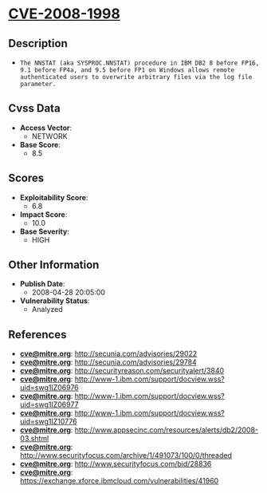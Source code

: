 
# [CVE-2008-1998](http://secunia.com/advisories/29022)

## Description

- `The NNSTAT (aka SYSPROC.NNSTAT) procedure in IBM DB2 8 before FP16, 9.1 before FP4a, and 9.5 before FP1 on Windows allows remote authenticated users to overwrite arbitrary files via the log file parameter.`

## Cvss Data

- **Access Vector**:
  - NETWORK
- **Base Score**:
  - 8.5

## Scores

- **Exploitability Score**:
  - 6.8
- **Impact Score**:
  - 10.0
- **Base Severity**:
  - HIGH

## Other Information

- **Publish Date**:
  - 2008-04-28 20:05:00
- **Vulnerability Status**:
  - Analyzed

## References

- **cve@mitre.org**: http://secunia.com/advisories/29022
- **cve@mitre.org**: http://secunia.com/advisories/29784
- **cve@mitre.org**: http://securityreason.com/securityalert/3840
- **cve@mitre.org**: http://www-1.ibm.com/support/docview.wss?uid=swg1IZ06976
- **cve@mitre.org**: http://www-1.ibm.com/support/docview.wss?uid=swg1IZ06977
- **cve@mitre.org**: http://www-1.ibm.com/support/docview.wss?uid=swg1IZ10776
- **cve@mitre.org**: http://www.appsecinc.com/resources/alerts/db2/2008-03.shtml
- **cve@mitre.org**: http://www.securityfocus.com/archive/1/491073/100/0/threaded
- **cve@mitre.org**: http://www.securityfocus.com/bid/28836
- **cve@mitre.org**: https://exchange.xforce.ibmcloud.com/vulnerabilities/41960
